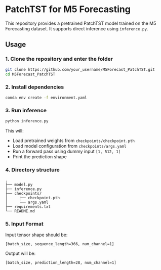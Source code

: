 # PatchTST for M5 Forecasting

This repository provides a pretrained PatchTST model trained on the M5 Forecasting dataset. It supports direct inference using `inference.py`.

## Usage

### 1. Clone the repository and enter the folder

```bash
git clone https://github.com/your_username/M5Forecast_PatchTST.git
cd M5Forecast_PatchTST
```

### 2. Install dependencies

```bash
conda env create -f environment.yaml
```


### 3. Run inference

```bash
python inference.py
```

This will:

- Load pretrained weights from `checkpoints/checkpoint.pth`
- Load model configuration from `checkpoints/args.yaml`
- Run a forward pass using dummy input `[1, 512, 1]`
- Print the prediction shape

### 4. Directory structure

```
.
├── model.py
├── inference.py
├── checkpoints/
│     ├── checkpoint.pth
│     └── args.yaml
├── requirements.txt
└── README.md
```

### 5. Input Format

Input tensor shape should be:

```
[batch_size, sequence_length=366, num_channel=1]
```

Output will be:

```
[batch_size, prediction_length=28, num_channel=1]
```